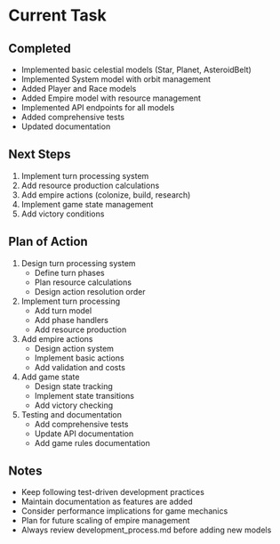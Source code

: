 # Current Task

## Completed
- Implemented basic celestial models (Star, Planet, AsteroidBelt)
- Implemented System model with orbit management
- Added Player and Race models
- Added Empire model with resource management
- Implemented API endpoints for all models
- Added comprehensive tests
- Updated documentation

## Next Steps
1. Implement turn processing system
2. Add resource production calculations
3. Add empire actions (colonize, build, research)
4. Implement game state management
5. Add victory conditions

## Plan of Action
1. Design turn processing system
   - Define turn phases
   - Plan resource calculations
   - Design action resolution order
2. Implement turn processing
   - Add turn model
   - Add phase handlers
   - Add resource production
3. Add empire actions
   - Design action system
   - Implement basic actions
   - Add validation and costs
4. Add game state
   - Design state tracking
   - Implement state transitions
   - Add victory checking
5. Testing and documentation
   - Add comprehensive tests
   - Update API documentation
   - Add game rules documentation

## Notes
- Keep following test-driven development practices
- Maintain documentation as features are added
- Consider performance implications for game mechanics
- Plan for future scaling of empire management
- Always review development_process.md before adding new models 
